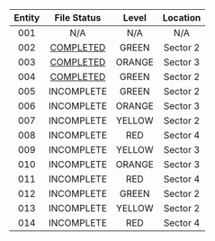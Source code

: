 | Entity | File Status | Level | Location |
|:---:|:---:|:---:|:---:|
| 001 | N/A | N/A | N/A |
| 002 | [COMPLETED](https://github.com/MrPotatoManLol/EARC-Stuff/blob/b19982af26abf52cf28574be94c719197c1b4ac2/General%20Information/Entities/Green/002.md) | GREEN | Sector 2 |
| 003 | [COMPLETED](https://github.com/MrPotatoManLol/EARC-Stuff/blob/82fe1755618c95e21fc7fca7bf030a067d530b7e/General%20Information/Entities/Orange/003.md) | ORANGE | Sector 3 |
| 004 | [COMPLETED](https://github.com/MrPotatoManLol/QLRC-Stuff/blob/e5cbef0c1372e2a101fd06bb5e8866e7e1997f3a/General%20Information/Entities/Green/004.md) | GREEN | Sector 2 |
| 005 | INCOMPLETE | GREEN | Sector 2 |
| 006 | INCOMPLETE | ORANGE | Sector 3 |
| 007 | INCOMPLETE | YELLOW | Sector 2 |
| 008 | INCOMPLETE | RED | Sector 4 |
| 009 | INCOMPLETE | YELLOW | Sector 3 |
| 010 | INCOMPLETE | ORANGE | Sector 3 |
| 011 | INCOMPLETE | RED | Sector 4 |
| 012 | INCOMPLETE | GREEN | Sector 2 |
| 013 | INCOMPLETE | YELLOW | Sector 2 |
| 014 | INCOMPLETE | RED | Sector 4 |
